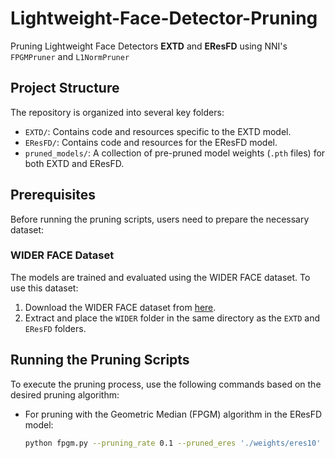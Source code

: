 # Lightweight-Face-Detector-Pruning

Pruning Lightweight Face Detectors **EXTD** and **EResFD** using NNI's `FPGMPruner` and `L1NormPruner`
## Project Structure

The repository is organized into several key folders:

- `EXTD/`: Contains code and resources specific to the EXTD model.
- `EResFD/`: Contains code and resources for the EResFD model.
- `pruned_models/`: A collection of pre-pruned model weights (`.pth` files) for both EXTD and EResFD.

## Prerequisites

Before running the pruning scripts, users need to prepare the necessary dataset:

### WIDER FACE Dataset

The models are trained and evaluated using the WIDER FACE dataset. To use this dataset:

1. Download the WIDER FACE dataset from [here](https://shuoyang1213.me/WIDERFACE/).
2. Extract and place the `WIDER` folder in the same directory as the `EXTD` and `EResFD` folders.

## Running the Pruning Scripts

To execute the pruning process, use the following commands based on the desired pruning algorithm:

- For pruning with the Geometric Median (FPGM) algorithm in the EResFD model:
  ```bash
  python fpgm.py --pruning_rate 0.1 --pruned_eres './weights/eres10'
